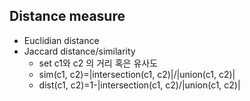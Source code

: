 ## Distance measure
* Euclidian distance
* Jaccard distance/similarity
	* set c1와 c2 의 거리 혹은 유사도
	* sim(c1, c2)=|intersection(c1, c2)|/|union(c1, c2)|
	* dist(c1, c2)=1-|intersection(c1, c2)/|union(c1, c2)|

